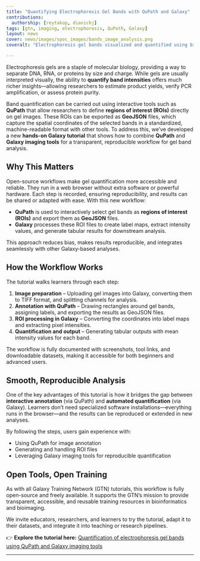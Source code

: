 ```yaml
---
title: "Quantifying Electrophoresis Gel Bands with QuPath and Galaxy"
contributions:
  authorship: [reytakop, dianichj]
tags: [gtn, imaging, electrophoresis, QuPath, Galaxy]
layout: news
cover: news/images/spoc_images/bands_image_analysis.png
coveralt: "Electrophoresis gel bands visualized and quantified using bioimaging workflows"

---
```


Electrophoresis gels are a staple of molecular biology, providing a way to separate DNA, RNA, or proteins by size and charge. While gels are usually interpreted visually, the ability to **quantify band intensities** offers much richer insights—allowing researchers to estimate product yields, verify PCR amplification, or assess protein purity.

Band quantification can be carried out using interactive tools such as **QuPath** that allow researchers to define **regions of interest (ROIs)** directly on gel images. These ROIs can be exported as **GeoJSON** files, which capture the spatial coordinates of the selected bands in a standardized, machine-readable format with other tools. To address this, we’ve developed a new **hands-on Galaxy tutorial** that shows how to combine **QuPath** and **Galaxy imaging tools** for a transparent, reproducible workflow for gel band analysis.

## Why This Matters
Open-source workflows make gel quantification more accessible and reliable. They run in a web browser without extra software or powerful hardware. Each step is recorded, ensuring reproducibility, and results can be shared or adapted with ease.
With this new workflow:

- **QuPath** is used to interactively select gel bands as **regions of interest (ROIs)** and export them as **GeoJSON** files.
- **Galaxy** processes these ROI files to create label maps, extract intensity values, and generate tabular results for downstream analysis.

This approach reduces bias, makes results reproducible, and integrates seamlessly with other Galaxy-based analyses.

## How the Workflow Works

The tutorial walks learners through each step:

1. **Image preparation** – Uploading gel images into Galaxy, converting them to TIFF format, and splitting channels for analysis.  
2. **Annotation with QuPath** – Drawing rectangles around gel bands, assigning labels, and exporting the results as GeoJSON files.  
3. **ROI processing in Galaxy** – Converting the coordinates into label maps and extracting pixel intensities.  
4. **Quantification and output** – Generating tabular outputs with mean intensity values for each band.  

The workflow is fully documented with screenshots, tool links, and downloadable datasets, making it accessible for both beginners and advanced users.

## Smooth, Reproducible Analysis

One of the key advantages of this tutorial is how it bridges the gap between **interactive annotation** (via QuPath) and **automated quantification** (via Galaxy). Learners don’t need specialized software installations—everything runs in the browser—and the results can be reproduced or extended in new analyses.

By following the steps, users gain experience with:  
- Using QuPath for image annotation  
- Generating and handling ROI files  
- Leveraging Galaxy imaging tools for reproducible quantification  

## Open Tools, Open Training

As with all Galaxy Training Network (GTN) tutorials, this workflow is fully open-source and freely available. It supports the GTN’s mission to provide transparent, accessible, and reusable training resources in bioinformatics and bioimaging.

We invite educators, researchers, and learners to try the tutorial, adapt it to their datasets, and integrate it into teaching or research pipelines.

👉 **Explore the tutorial here:** [Quantification of electrophoresis gel bands using QuPath and Galaxy imaging tools](https://training.galaxyproject.org/training-material/topics/imaging/tutorials/electrophoresis-gel-bands-image-analysis/tutorial.html)

---

